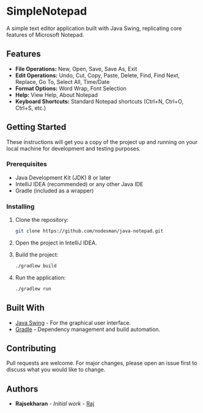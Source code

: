 # SimpleNotepad

A simple text editor application built with Java Swing, replicating core features of Microsoft Notepad.

## Features

*   **File Operations:** New, Open, Save, Save As, Exit
*   **Edit Operations:** Undo, Cut, Copy, Paste, Delete, Find, Find Next, Replace, Go To, Select All, Time/Date
*   **Format Options:** Word Wrap, Font Selection
*   **Help:** View Help, About Notepad
*   **Keyboard Shortcuts:** Standard Notepad shortcuts (Ctrl+N, Ctrl+O, Ctrl+S, etc.)

## Getting Started

These instructions will get you a copy of the project up and running on your local machine for development and testing purposes.

### Prerequisites

*   Java Development Kit (JDK) 8 or later
*   IntelliJ IDEA (recommended) or any other Java IDE
*   Gradle (included as a wrapper)

### Installing

1.  Clone the repository:

    ```bash
    git clone https://github.com/nodesman/java-notepad.git
    ```

2.  Open the project in IntelliJ IDEA.

3.  Build the project:

    ```bash
    ./gradlew build
    ```

4.  Run the application:

    ```bash
    ./gradlew run
    ```

## Built With

*   [Java Swing](https://docs.oracle.com/javase/tutorial/uiswing/) - For the graphical user interface.
*   [Gradle](https://gradle.org/) - Dependency management and build automation.


## Contributing


Pull requests are welcome. For major changes, please open an issue first
to discuss what you would like to change.

## Authors


* **Rajsekharan** - *Initial work* - [Raj](https://github.com/nodesman)

